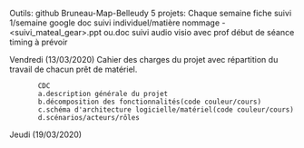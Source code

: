 Outils:
github Bruneau-Map-Belleudy
5 projets: Chaque semaine
		   fiche suivi 1/semaine google doc suivi individuel/matière
		   nommage -<suivi_mateal_gear>.ppt ou.doc
		   suivi audio visio avec prof début de séance timing à prévoir

Vendredi (13/03/2020)
		   Cahier des charges du projet avec répartition du travail de chacun
		   prêt de matériel.
           
           CDC
           a.description générale du projet
           b.décomposition des fonctionnalités(code couleur/cours)
           c.schéma d'architecture logicielle/matériel(code couleur/cours)
           d.scénarios/acteurs/rôles
		   
Jeudi (19/03/2020)
			